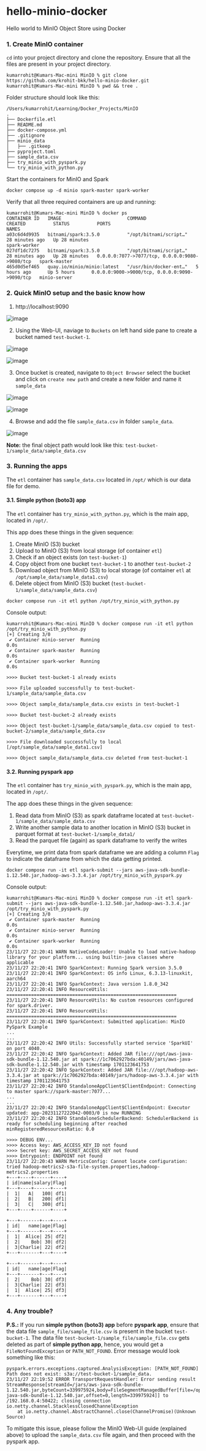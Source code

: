# hello-minio-docker
Hello world to MinIO Object Store using Docker

### 1. Create MinIO container

`cd` into your project directory and clone the repository. Ensure that all the files are present in your project directory.
```shell
kumarrohit@Kumars-Mac-mini MinIO % git clone https://github.com/krohit-bkk/hello-minio-docker.git
kumarrohit@Kumars-Mac-mini MinIO % pwd && tree .
```

Folder structure should look like this:
```text
/Users/kumarrohit/Learning/Docker_Projects/MinIO
.
├── Dockerfile.etl
├── README.md
├── docker-compose.yml
├── .gitignore
├── minio_data
│   ├── .gitkeep
├── pyproject.toml
├── sample_data.csv
├── try_minio_with_pyspark.py
└── try_minio_with_python.py
```

Start the containers for MinIO and Spark
```shell
docker compose up -d minio spark-master spark-worker
```

Verify that all three required containers are up and running:
```text
kumarrohit@Kumars-Mac-mini MinIO % docker ps
CONTAINER ID   IMAGE                        COMMAND                  CREATED          STATUS          PORTS                                            NAMES
a03c6d4d9935   bitnami/spark:3.5.0          "/opt/bitnami/script…"   28 minutes ago   Up 28 minutes                                                    spark-worker
027df1dc7275   bitnami/spark:3.5.0          "/opt/bitnami/script…"   28 minutes ago   Up 28 minutes   0.0.0.0:7077->7077/tcp, 0.0.0.0:9080->9080/tcp   spark-master
465d0d5ef465   quay.io/minio/minio:latest   "/usr/bin/docker-ent…"   5 hours ago      Up 5 hours      0.0.0.0:9000->9000/tcp, 0.0.0.0:9090->9090/tcp   minio-server
```


### 2. Quick MinIO setup and the basic know how
1. http://localhost:9090

![image](https://github.com/krohit-bkk/hello-minio-docker/assets/137164694/218df151-0a29-4822-a1b9-70bf18044c0d)

2. Using the Web-UI, naviage to `Buckets` on left hand side pane to create a bucket named `test-bucket-1`. 

![image](https://github.com/krohit-bkk/hello-minio-docker/assets/137164694/f0728d4f-3910-4c51-8013-25052fe35c4b)

![image](https://github.com/krohit-bkk/hello-minio-docker/assets/137164694/4c29e30b-c8da-4c04-be14-5cadcc7c0555)

3. Once bucket is created, navigate to `Object Browser` select the bucket and click on `create new path` and create a new folder and name it `sample_data`

![image](https://github.com/krohit-bkk/hello-minio-docker/assets/137164694/c283cd7c-f1c0-4d39-8e9b-493282ad564f)

![image](https://github.com/krohit-bkk/hello-minio-docker/assets/137164694/101b2cd9-a5d2-43e0-85fa-2fe713e79c38)

4. Browse and add the file `sample_data.csv` in folder `sample_data`.

![image](https://github.com/krohit-bkk/hello-minio-docker/assets/137164694/4f2f2105-8a35-4281-9067-d42506b060ac)

**Note:** the final object path would look like this: `test-bucket-1/sample_data/sample_data.csv`


### 3. Running the apps
The `etl` container has `sample_data.csv` located in `/opt/` which is our data file for demo. 

#### 3.1. Simple python (boto3) app
The `etl` container has `try_minio_with_python.py`, which is the main app, located in `/opt/`.

This app does these things in the given sequence:
1. Create MinIO (S3) bucket
2. Upload to MinIO (S3) from local storage (of container `etl`)
3. Check if an object exists (on `test-bucket-1`)
4. Copy object from one bucket `test-bucket-1` to another `test-bucket-2`
5. Download object from MinIO (S3) to local storage (of container `etl` at `/opt/sample_data/sample_data1.csv`)
6. Delete object from MinIO (S3) bucket (`test-bucket-1/sample_data/sample_data.csv`)

```shell
docker compose run -it etl python /opt/try_minio_with_python.py
```

Console output:
```text
kumarrohit@Kumars-Mac-mini MinIO % docker compose run -it etl python /opt/try_minio_with_python.py
[+] Creating 3/0
 ✔ Container minio-server  Running                                                                0.0s
 ✔ Container spark-master  Running                                                                0.0s
 ✔ Container spark-worker  Running                                                                0.0s

>>>> Bucket test-bucket-1 already exists

>>>> File uploaded successfully to test-bucket-1/sample_data/sample_data.csv

>>>> Object sample_data/sample_data.csv exists in test-bucket-1

>>>> Bucket test-bucket-2 already exists

>>>> Object test-bucket-1/sample_data/sample_data.csv copied to test-bucket-2/sample_data/sample_data.csv

>>>> File downloaded successfully to local [/opt/sample_data/sample_data1.csv]

>>>> Object sample_data/sample_data.csv deleted from test-bucket-1
```

#### 3.2. Running pyspark app
The `etl` container has `try_minio_with_pyspark.py`, which is the main app, located in `/opt/`.

The app does these things in the given sequence:
1. Read data from MinIO (S3) as spark dataframe located at `test-bucket-1/sample_data/sample_data.csv`
2. Write another sample data to another location in MinIO (S3) bucket in parquet format at `test-bucket-1/sample_data1/`
3. Read the parquet file (again) as spark dataframe to verify the writes

Everytime, we print data from spark dataframe we are adding a column `Flag` to indicate the dataframe from which the data getting printed.

```shell
docker compose run -it etl spark-submit --jars aws-java-sdk-bundle-1.12.540.jar,hadoop-aws-3.3.4.jar /opt/try_minio_with_pyspark.py
```

Console output:
```text
kumarrohit@Kumars-Mac-mini MinIO % docker compose run -it etl spark-submit --jars aws-java-sdk-bundle-1.12.540.jar,hadoop-aws-3.3.4.jar /opt/try_minio_with_pyspark.py
[+] Creating 3/0
 ✔ Container spark-master  Running                                                               0.0s
 ✔ Container minio-server  Running                                                               0.0s
 ✔ Container spark-worker  Running                                                               0.0s
23/11/27 22:20:41 WARN NativeCodeLoader: Unable to load native-hadoop library for your platform... using builtin-java classes where applicable
23/11/27 22:20:41 INFO SparkContext: Running Spark version 3.5.0
23/11/27 22:20:41 INFO SparkContext: OS info Linux, 6.3.13-linuxkit, aarch64
23/11/27 22:20:41 INFO SparkContext: Java version 1.8.0_342
23/11/27 22:20:41 INFO ResourceUtils: ==============================================================
23/11/27 22:20:41 INFO ResourceUtils: No custom resources configured for spark.driver.
23/11/27 22:20:41 INFO ResourceUtils: ==============================================================
23/11/27 22:20:41 INFO SparkContext: Submitted application: MinIO PySpark Example
...
...
23/11/27 22:20:42 INFO Utils: Successfully started service 'SparkUI' on port 4040.
23/11/27 22:20:42 INFO SparkContext: Added JAR file:///opt/aws-java-sdk-bundle-1.12.540.jar at spark://1c7062927bda:40149/jars/aws-java-sdk-bundle-1.12.540.jar with timestamp 1701123641753
23/11/27 22:20:42 INFO SparkContext: Added JAR file:///opt/hadoop-aws-3.3.4.jar at spark://1c7062927bda:40149/jars/hadoop-aws-3.3.4.jar with timestamp 1701123641753
23/11/27 22:20:42 INFO StandaloneAppClient$ClientEndpoint: Connecting to master spark://spark-master:7077...
...
...
23/11/27 22:20:42 INFO StandaloneAppClient$ClientEndpoint: Executor updated: app-20231127222042-0003/0 is now RUNNING
23/11/27 22:20:42 INFO StandaloneSchedulerBackend: SchedulerBackend is ready for scheduling beginning after reached minRegisteredResourcesRatio: 0.0

>>>> DEBUG ENV...
>>>> Access key: AWS_ACCESS_KEY_ID not found
>>>> Secret key: AWS_SECRET_ACCESS_KEY not found
>>>> Entrypoint: ENDPOINT not found
23/11/27 22:20:43 WARN MetricsConfig: Cannot locate configuration: tried hadoop-metrics2-s3a-file-system.properties,hadoop-metrics2.properties
+---+----+------+----+
| id|name|salary|Flag|
+---+----+------+----+
|  1|   A|   100| df1|
|  2|   B|   200| df1|
|  3|   C|   300| df1|
+---+----+------+----+

+---+-------+---+----+
| id|   name|age|Flag|
+---+-------+---+----+
|  1|  Alice| 25| df2|
|  2|    Bob| 30| df2|
|  3|Charlie| 22| df2|
+---+-------+---+----+

+---+-------+---+----+
| id|   name|age|Flag|
+---+-------+---+----+
|  2|    Bob| 30| df3|
|  3|Charlie| 22| df3|
|  1|  Alice| 25| df3|
+---+-------+---+----+
```

### 4. Any trouble?

**__P.S.__:** If you run **simple python (boto3) app** before **pyspark app**, ensure that the data file `sample_file/sample_file.csv` is present in the bucket `test-bucket-1`.
The data file `test-bucket-1/sample_file/sample_file.csv` gets deleted as part of **simple python app**, hence, you would get a `FileNotFoundException` or `PATH_NOT_FOUND`. Error message would look something like this:

```text
pyspark.errors.exceptions.captured.AnalysisException: [PATH_NOT_FOUND] Path does not exist: s3a://test-bucket-1/sample_data.
23/11/27 22:19:52 ERROR TransportRequestHandler: Error sending result StreamResponse[streamId=/jars/aws-java-sdk-bundle-1.12.540.jar,byteCount=339975924,body=FileSegmentManagedBuffer[file=/opt/aws-java-sdk-bundle-1.12.540.jar,offset=0,length=339975924]] to /192.168.0.4:50422; closing connection
io.netty.channel.StacklessClosedChannelException
    at io.netty.channel.AbstractChannel.close(ChannelPromise)(Unknown Source)
```
To mitigate this issue, please follow the MinIO Web-UI guide (explained above) to upload the `sample_data.csv` file again, and then proceed with the pyspark app.
